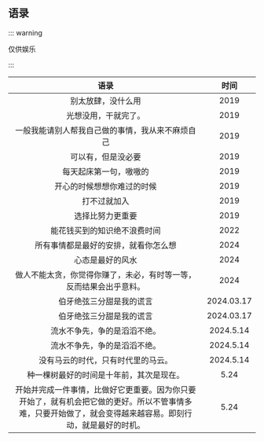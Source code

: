 ## 语录

::: warning 

仅供娱乐

:::

|                       语录                       | 时间 |
| :----------------------------------------------: | :--: |
|                别太放肆，没什么用                | 2019 |
|               光想没用，干就完了。               | 2019 |
| 一般我能请别人帮我自己做的事情，我从来不麻烦自己 | 2019 |
|                可以有，但是没必要                | 2019 |
|              每天起床第一句，嗷嗷的              | 2019 |
|            开心的时候想想你难过的时候            | 2019 |
|                   打不过就加入                   | 2019 |
|                 选择比努力更重要                 | 2019 |
|           能花钱买到的知识绝不浪费时间           | 2022 |
|          所有事情都是最好的安排，就看你怎么想           | 2024 |
|          心态是最好的风水           | 2024 |
|          做人不能太贪，你觉得你赚了，未必，有时等一等，反而结果会出乎意料。           | 2024 |
|          伯牙绝弦三分甜是我的谎言           | 2024.03.17 |
|          伯牙绝弦三分甜是我的谎言           | 2024.03.17 |
|          流水不争先，争的是滔滔不绝。           | 2024.5.14 |
|          流水不争先，争的是滔滔不绝。           | 2024.5.14 |
|          没有马云的时代，只有时代里的马云。           | 2024.5.14 |
|          种一棵树最好的时间是十年前，其次是现在。           | 5.24 |
|          开始并完成一件事情，比做好它更重要。因为你只要开始了，就有机会把它做的更好。所以不管事情多难，只要开始做了，就会变得越来越容易。即刻行动，就是最好的时机。           | 5.24 |
